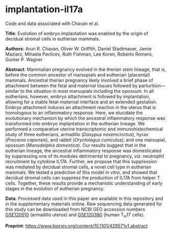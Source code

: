 # implantation-il17a
Code and data associated with Chavan et al.

**Title**: Evolution of embryo implantation was enabled by the origin of decidual stromal cells in eutherian mammals.

**Authors**: Arun R. Chavan, Oliver W. Griffith, Daniel Stadtmauer, Jamie Maziarz, Mihaela Pavlicev, Ruth Fishman, Lee Koren, Roberto Romero, Gunter P. Wagner

**Abstract**: Mammalian pregnancy evolved in the therian stem lineage, that is, before the common ancestor of marsupials and eutherian (placental) mammals. Ancestral therian pregnancy likely involved a brief phase of attachment between the fetal and maternal tissues followed by parturition&mdash;similar to the situation in most marsupials including the opossum. In all eutherians, however, embryo attachment is followed by implantation, allowing for a stable fetal-maternal interface and an extended gestation. Embryo attachment induces an attachment reaction in the uterus that is homologous to an inflammatory response. Here, we elucidate the evolutionary mechanism by which the ancestral inflammatory response was transformed into embryo implantation in the eutherian lineage. We performed a comparative uterine transcriptomic and immunohistochemical study of three eutherians, armadillo (_Dasypus novemcinctus_), hyrax (_Procavia capensis_), and rabbit (_Oryctolagus cuniculus_); and one marsupial, opossum (_Monodelphis domestica_). Our results suggest that in the eutherian lineage, the ancestral inflammatory response was domesticated by suppressing one of its modules detrimental to pregnancy, _viz._ neutrophil recruitment by cytokine IL17A. Further, we propose that this suppression was mediated by decidual stromal cells, a novel cell type in eutherian mammals. We tested a prediction of this model _in vitro_, and showed that decidual stromal cells can suppress the production of IL17A from helper T cells. Together, these results provide a mechanistic understanding of early stages in the evolution of eutherian pregnancy.

**Data**: Processed data used in this paper are available in this repository and in the supplementary materials online. Raw sequencing data generated for this study can be downloaded from NCBI GEO accession numbers [GSE120510](https://www.ncbi.nlm.nih.gov/geo/query/acc.cgi?acc=GSE120510) (armadillo uterus) and [GSE120380](https://www.ncbi.nlm.nih.gov/geo/query/acc.cgi?acc=GSE120380) (human T<sub>H</sub>17 cells). 

**Preprint**: https://www.biorxiv.org/content/10.1101/429571v1.abstract
